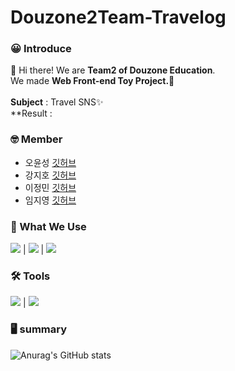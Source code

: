 # Douzone2Team-Travelog

### 😀 Introduce
👋 Hi there! We are **Team2 of Douzone Education**.<br/> 
We made **Web Front-end Toy Project.👀**<br/><br/>
**Subject** : Travel SNS✨<br/>
**Result : </br>

### 🤓 Member
- 오윤성 [깃허브](https://github.com/Dev-lemongrab)
- 강지호 [깃허브](https://github.com/3baaa)
- 이정민 [깃허브](https://github.com/LEE-jm96)
- 임지영 [깃허브](https://github.com/Limitiz)

### 💪 What We Use

<img src="https://img.shields.io/badge/html5-66CC99?style=flat-square&logo=html5&logoColor=white"/> | <img src="https://img.shields.io/badge/css-3399FF?style=flat-square&logo=css&logoColor=white"/> | <img src="https://img.shields.io/badge/JavaScript-blue?style=flat-square&logo=JavaScript&logoColor=white"/>

### 🛠 Tools

<img src="https://img.shields.io/badge/Eclipse-3300CC?style=flat-square&logo=Eclipse IDE&logoColor=white"/> | 
<img src="https://img.shields.io/badge/IntelliJ IDEA-#FF9E0F?style=flat-square&logo=IntelliJ IDEA&logoColor=white"/> 

### 🖥 summary

![Anurag's GitHub stats](https://github-readme-stats.vercel.app/api?username=Douzone2Team-Travelog&show_icons=true&theme=radical)

